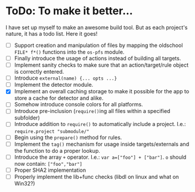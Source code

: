# ToDo: To make it better...

I have set up myself to make an awesome build tool. But as each project's nature, it has a todo list. Here it goes!

- [ ] Support creation and manipulation of files by mapping the oldschool `FILE* f*()` functions into the `os-pfs` module.
- [ ] Finally introduce the usage of actions instead of building all targets.
- [ ] Implement sanity checks to make sure that an action/target/rule object is correctly entered.
- [ ] Introduce `external(name) {... opts ...}`
- [ ] Implement the detector module.
- [X] Implement an overall caching storage to make it possible for the app to store a cache for detector and alike.
- [ ] Somehow introduce console colors for all platforms.
- [ ] Introduce pre-inclusion (`require()`ing all files within a specified subfolder)
- [ ] Introduce addition to `require()` to automatically include a project. I.e.: `require.project "submodule/"`
- [ ] Begin using the `prepare()` method for rules.
- [ ] Implement the `tag()` mechanism for usage inside targets/externals and the function to do a proper lookup.
- [ ] Introduce the array `+` operator. I.e.: `var a=["foo"] + ["bar"]`. `o` should now contain: `["foo","bar"]`
- [ ] Proper SHA2 implementation
- [ ] Properly implement the lib+func checks (libdl on linux and what on Win32?)
